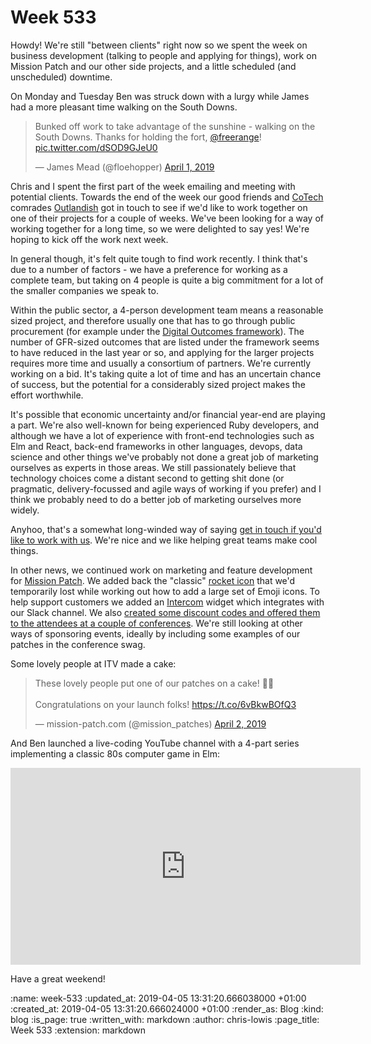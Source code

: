 Week 533
========

Howdy! We're still "between clients" right now so we spent the week on business development (talking to people and applying for things), work on Mission Patch and our other side projects, and a little scheduled (and unscheduled) downtime.

On Monday and Tuesday Ben was struck down with a lurgy while James had a more pleasant time walking on the South Downs.

<blockquote class="twitter-tweet" data-lang="en"><p lang="en" dir="ltr">Bunked off work to take advantage of the sunshine - walking on the South Downs. Thanks for holding the fort, <a href="https://twitter.com/freerange?ref_src=twsrc%5Etfw">@freerange</a>! <a href="https://t.co/dSOD9GJeU0">pic.twitter.com/dSOD9GJeU0</a></p>&mdash; James Mead (@floehopper) <a href="https://twitter.com/floehopper/status/1112750757315518469?ref_src=twsrc%5Etfw">April 1, 2019</a></blockquote>

Chris and I spent the first part of the week emailing and meeting with potential clients. Towards the end of the week our good friends and [CoTech](https://www.coops.tech/) comrades [Outlandish](https://outlandish.com/) got in touch to see if we'd like to work together on one of their projects for a couple of weeks. We've been looking for a way of working together for a long time, so we were delighted to say yes! We're hoping to kick off the work next week.

In general though, it's felt quite tough to find work recently. I think that's due to a number of factors - we have a preference for working as a complete team, but taking on 4 people is quite a big commitment for a lot of the smaller companies we speak to.

Within the public sector, a 4-person development team means a reasonable sized project, and therefore usually one that has to go through public procurement (for example under the [Digital Outcomes framework](https://www.digitalmarketplace.service.gov.uk/buyers/frameworks/digital-outcomes-and-specialists-3/requirements/digital-outcomes)). The number of GFR-sized outcomes that are listed under the framework seems to have reduced in the last year or so, and applying for the larger projects requires more time and usually a consortium of partners. We're currently working on a bid. It's taking quite a lot of time and has an uncertain chance of success, but the potential for a considerably sized project makes the effort worthwhile.

It's possible that economic uncertainty and/or financial year-end are playing a part. We're also well-known for being experienced Ruby developers, and although we have a lot of experience with front-end technologies such as Elm and React, back-end frameworks in other languages, devops, data science and other things we've probably not done a great job of marketing ourselves as experts in those areas. We still passionately believe that technology choices come a distant second to getting shit done (or pragmatic, delivery-focussed and agile ways of working if you prefer) and I think we probably need to do a better job of marketing ourselves more widely.

Anyhoo, that's a somewhat long-winded way of saying [get in touch if you'd like to work with us](mailto:lets@gofreerange.com). We're nice and we like helping great teams make cool things.

In other news, we continued work on marketing and feature development for [Mission Patch](https://mission-patch.com). We added back the "classic" [rocket icon](https://mission-patch.com/design) that we'd temporarily lost while working out how to add a large set of Emoji icons. To help support customers we added an [Intercom](https://www.intercom.com/) widget which integrates with our Slack channel. We also [created some discount codes and offered them to the attendees at a couple of conferences](https://twitter.com/mission_patches/status/1113829762458431488). We're still looking at other ways of sponsoring events, ideally by including some examples of our patches in the conference swag.

Some lovely people at ITV made a cake:

<blockquote class="twitter-tweet" data-lang="en"><p lang="en" dir="ltr">These lovely people put one of our patches on a cake! 🚀🎂<br><br>Congratulations on your launch folks! <a href="https://t.co/6vBkwBOfQ3">https://t.co/6vBkwBOfQ3</a></p>&mdash; mission-patch.com (@mission_patches) <a href="https://twitter.com/mission_patches/status/1113076799225913349?ref_src=twsrc%5Etfw">April 2, 2019</a></blockquote>

And Ben launched a live-coding YouTube channel with a 4-part series implementing a classic 80s computer game in Elm:

<iframe width="560" height="315" src="https://www.youtube-nocookie.com/embed/yNkz8k2Kod0" frameborder="0" allow="accelerometer; autoplay; encrypted-media; gyroscope; picture-in-picture" allowfullscreen></iframe>

Have a great weekend!

<script async src="https://platform.twitter.com/widgets.js" charset="utf-8"></script>

:name: week-533
:updated_at: 2019-04-05 13:31:20.666038000 +01:00
:created_at: 2019-04-05 13:31:20.666024000 +01:00
:render_as: Blog
:kind: blog
:is_page: true
:written_with: markdown
:author: chris-lowis
:page_title: Week 533
:extension: markdown
